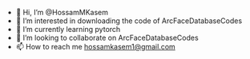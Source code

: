 - 👋 Hi, I’m @HossamMKasem
- 👀 I’m interested in downloading the code of ArcFaceDatabaseCodes
- 🌱 I’m currently learning pytorch
- 💞️ I’m looking to collaborate on ArcFaceDatabaseCodes
- 📫 How to reach me hossamkasem1@gmail.com

<!---
HossamMKasem/HossamMKasem is a ✨ special ✨ repository because its `README.md` (this file) appears on your GitHub profile.
You can click the Preview link to take a look at your changes.
--->
